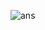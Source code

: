 ![ans](https://user-images.githubusercontent.com/10915207/101236491-f9844180-3714-11eb-9635-fe65a07f2b82.png)

